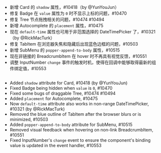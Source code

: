- 新增 Card 的 `shadow` 属性，#10418（by @YunYouJun）
- 修复 Badge 在 `value` 属性为 `0` 时不显示上标的问题，#10470
- 修复 Tree 节点拖拽相关的问题，#10474 #10494
- 新增 Autocomplete 的 `placement` 属性，#10475
- 现在 `default-time` 属性也可用于非范围选择的 DateTimePicker 了，#10321（by @RickMacTurk）
- 修复 TabItem 在浏览器失焦和隐藏后出现蓝色边框的问题，#10503
- 新增 SubMenu 的 `popper-append-to-body` 属性，#10515
- 现在非链接的 BreadcrumbItem 在 hover 时不再具有视觉反馈，#10551
- 调整 InputNumber `change` 事件的触发时机，使得在回调中能够取得最新的组件绑定值，#10553

##

- Added `shadow` attribute for Card, #10418 (by @YunYouJun)
- Fixed Badge being hidden when `value` is `0`, #10470
- Fixed some bugs of draggable Tree, #10474 #10494
- Added `placement` for Autocomplete, #10475
- Now `default-time` attribute also works in non-range DateTimePicker, #10321 (by @RickMacTurk)
- Removed the blue outline of TabItem after the browser blurs or is minimized, #10503
- Added `popper-append-to-body` attribute for SubMenu, #10515
- Removed visual feedback when hovering on non-link BreadcrumbItem, #10551
- Fixed InputNumber's `change` event to ensure the component's binding value is updated in the event handler, #10553
